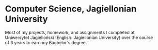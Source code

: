 # Computer Science, Jagiellonian University

Most of my projects, homework, and assignments I completed at Uniwersytet Jagielloński (English: Jagiellonian University) over the course of 3 years to earn my Bachelor's degree.
